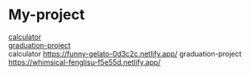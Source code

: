 # My-project <br>
<a href='https://funny-gelato-0d3c2c.netlify.app/' target="_blank">calculator</a> <br/>
<a href='https://whimsical-fenglisu-f5e55d.netlify.app/' target="_blank">graduation-project</a> <br/>
calculator https://funny-gelato-0d3c2c.netlify.app/
graduation-project https://whimsical-fenglisu-f5e55d.netlify.app/
